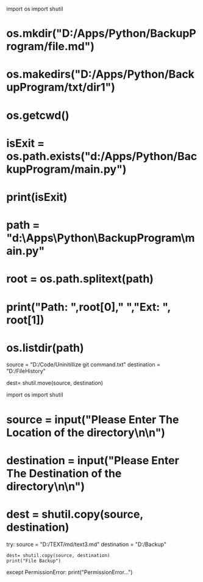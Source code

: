 import os
import shutil

# os.mkdir("D:/Apps/Python/BackupProgram/file.md")
# os.makedirs("D:/Apps/Python/BackupProgram/txt/dir1")
# os.getcwd()

# isExit = os.path.exists("d:/Apps/Python/BackupProgram/main.py")
# print(isExit)

# path = "d:\Apps\Python\BackupProgram\main.py"
# root = os.path.splitext(path)
# print("Path: ",root[0],"  ","Ext: ", root[1])

# os.listdir(path)

source = "D:/Code/Uninitillize git command.txt"
destination = "D:/FileHistory"

dest= shutil.move(source, destination)



import os
import shutil

# source = input("Please Enter The Location of the directory\n\n")
# destination = input("Please Enter The Destination of the directory\n\n")

# dest = shutil.copy(source, destination)

try:
    source = "D:/TEXT/md/text3.md"
    destination = "D:/Backup"

    dest= shutil.copy(source, destination)
    print("File Backup")

except PermissionError:
    print("PermissionError...")

